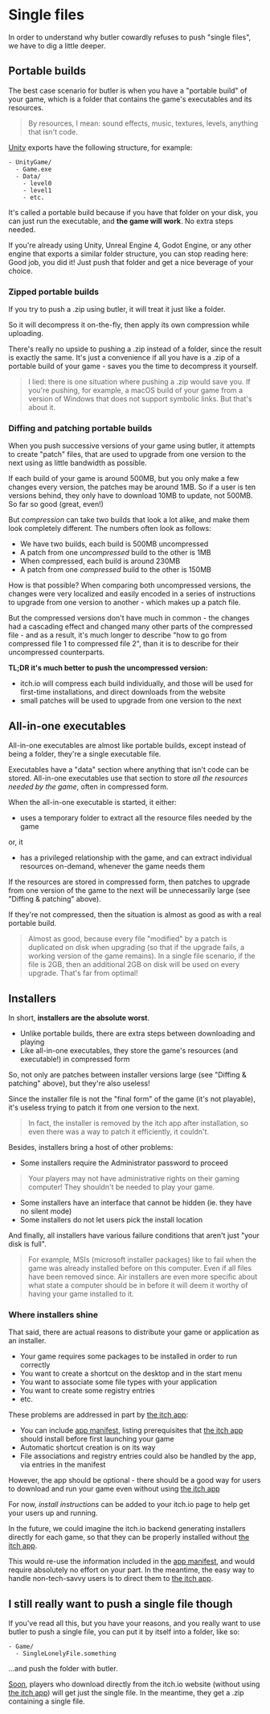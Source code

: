 
# Single files

In order to understand why butler cowardly refuses to push "single files", we have to dig a little deeper.

## Portable builds

The best case scenario for butler is when you have a "portable build"
of your game, which is a folder that contains the game's executables
and its resources.

> By resources, I mean: sound effects, music, textures, levels, anything that isn't code.

[Unity](https://unity3d.com/) exports have the following structure, for example:

```
- UnityGame/
  - Game.exe
  - Data/
    - level0
    - level1
    - etc.
```

It's called a portable build because if you have that folder on your disk, you can just run the executable, and **the game will work**. No extra steps needed.

If you're already using Unity, Unreal Engine 4, Godot Engine, or any other engine that exports a similar folder structure, you can stop reading here: Good job, you did it! Just push that folder and get a nice beverage of your choice.

### Zipped portable builds

If you try to push a .zip using butler, it will treat it just like a folder.

So it will decompress it on-the-fly, then apply its own compression while uploading.

There's really no upside to pushing a .zip instead of a folder, since the result is
exactly the same. It's just a convenience if all you have is a .zip of a portable build
of your game - saves you the time to decompress it yourself.

> I lied: there is one situation where pushing a .zip would save you. If you're pushing,
for example, a macOS build of your game from a version of Windows that does not support
symbolic links. But that's about it.

### Diffing and patching portable builds

When you push successive versions of your game using butler, it attempts to create "patch"
files, that are used to upgrade from one version to the next using as little bandwidth
as possible.

If each build of your game is around 500MB, but you only make a few changes every version,
the patches may be around 1MB. So if a user is ten versions behind, they only have to download
10MB to update, not 500MB. So far so good (great, even!)

But *compression* can take two builds that look a lot alike, and make them look completely
different. The numbers often look as follows:

  * We have two builds, each build is 500MB uncompressed
  * A patch from one *uncompressed* build to the other is 1MB
  * When compressed, each build is around 230MB
  * A patch from one *compressed* build to the other is 150MB

How is that possible? When comparing both uncompressed versions, the changes were very
localized and easily encoded in a series of instructions to upgrade from one version to another - which makes up a patch file.

But the compressed versions don't have much in common - the changes had a cascading effect
and changed many other parts of the compressed file - and as a result, it's much longer to
describe "how to go from compressed file 1 to compressed file 2", than it is to describe
for their uncompressed counterparts.

**TL;DR it's much better to push the uncompressed version:**

  * itch.io will compress each build individually, and those will be used for first-time installations, and direct downloads from the website
  * small patches will be used to upgrade from one version to the next

## All-in-one executables

All-in-one executables are almost like portable builds, except instead of being a folder,
they're a single executable file.

Executables have a "data" section where anything that isn't code can be stored. All-in-one executables
use that section to store *all the resources needed by the game*, often in compressed form.

When the all-in-one executable is started, it either:

  * uses a temporary folder to extract all the resource files needed by the game

or, it

  * has a privileged relationship with the game, and can extract individual resources on-demand, whenever the game needs them

If the resources are stored in compressed form, then patches to
upgrade from one version of the game to the next will be
unnecessarily large (see "Diffing & patching" above).

If they're not compressed, then the situation is almost as good
as with a real portable build.

> Almost as good, because every file "modified" by a patch
> is duplicated on disk when upgrading (so that if the upgrade
> fails, a working version of the game remains). In a single
> file scenario, if the file is 2GB, then an additional 2GB
> on disk will be used on every upgrade. That's far from optimal!

## Installers

In short, **installers are the absolute worst**.

  * Unlike portable builds, there are extra steps between downloading and playing
  * Like all-in-one executables, they store the game's resources (and executable!) in compressed form

So, not only are patches between installer versions large (see 
"Diffing & patching" above), but they're also useless!

Since the installer file is not the "final form" of the game
(it's not playable), it's useless trying to patch it from one
version to the next.

> In fact, the installer is removed by the itch app after installation, so even there was a way to patch it efficiently, it couldn't.

Besides, installers bring a host of other problems:

  * Some installers require the Administrator password to proceed

> Your players may not have administrative rights on their
gaming computer! They shouldn't be needed to play your game.

  * Some installers have an interface that cannot be hidden (ie. they have no silent mode)
  * Some installers do not let users pick the install location

And finally, all installers have various failure conditions that
aren't just "your disk is full".

> For example, MSIs (microsoft installer packages) like to fail
when the game was already installed before on this computer. Even if all files have been removed since. Air installers are even more specific about what state a computer should be in before it will deem it worthy of having your game installed to it.

### Where installers shine

That said, there are actual reasons to distribute your game or application as an installer.

  * Your game requires some packages to be installed in order to run correctly
  * You want to create a shortcut on the desktop and in the start menu
  * You want to associate some file types with your application
  * You want to create some registry entries
  * etc.

These problems are addressed in part by [the itch app][]:

  * You can include [app manifest][], listing prerequisites that [the itch app][] should install before first launching your game
  * Automatic shortcut creation is on its way
  * File associations and registry entries could also be handled by the app, via entries in the manifest

[the itch app]: https://itch.io/app
[app manifest]: https://itch.io/docs/itch/integrating/manifest.html

However, the app should be optional - there should be a good way
for users to download and run your game even without using [the itch app][]

For now, *install instructions* can be added to your itch.io page
to help get your users up and running.

In the future, we could imagine the itch.io backend generating installers directly for each game, so that they can be properly installed without [the itch app][].

This would re-use the information included in the [app manifest][], and would require absolutely no effort on your part. In the meantime, the easy way to handle non-tech-savvy users is to direct
them to [the itch app][].

## I still really want to push a single file though

If you've read all this, but you have your reasons, and you really
want to use butler to push a single file, you can put it by itself
into a folder, like so:

```
- Game/
  - SingleLonelyFile.something
```

...and push the folder with butler.

[Soon](https://github.com/itchio/butler/issues/58#issuecomment-284766521), players who download directly from the itch.io website (without using [the itch app][]) will get just the single file. In the meantime, they get a .zip containing a single file.
